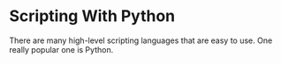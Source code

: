 # Scripting With Python

There are many high-level scripting languages that are easy to use. One really popular one is Python.


